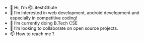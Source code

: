- 👋 Hi, I’m @LiteshGhute
- 👀 I’m interested in web development, android development and especially in competitive coding!
- 🌱 I’m currently doing B.Tech CSE
- 💞️ I’m looking to collaborate on open source projects.
- 📫 How to reach me ?
<!---
LiteshGhute/LiteshGhute is a ✨ special ✨ repository because its `README.md` (this file) appears on your GitHub profile.
You can click the Preview link to take a look at your changes.
--->
